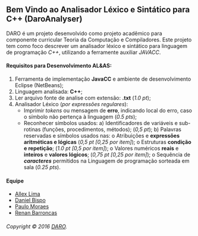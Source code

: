 ## Bem Vindo ao Analisador Léxico e Sintático para C++ (DaroAnalyser)
DARO é um projeto desenvolvido como projeto acadêmico para componente curricular Teoria da Computação e Compiladores. Este projeto
tem como foco descrever um analisador léxico e sintático para linguagem de programação _C++_, utilizando a ferramente auxiliar _JAVACC_.


#### Requisitos para Desenvolvimento AL&AS:

1. Ferramenta de implementação __JavaCC__ e ambiente de desenvolvimento Eclipse (NetBeans);
2. Linguagem analisada: __C++__;
3. Ler arquivo fonte de analise com extensão: __.txt__ (_1.0 pt_);
4. Analisador Léxico (_por expressões regulares_):
	* Imprimir _tokens_ ou mensagem de __erro__, indicando local do erro, caso o símbolo não pertença à linguagem (_0.5 pts_);
	* Reconhecer símbolos usados:
		a) Identificadores de variáveis e sub-rotinas (funções, procedimentos, métodos); (_0,5 pt_);
		b) Palavras reservadas e símbolos usados nas:
			o Atribuições e __expressões aritméticas e lógicas__ (_0,5 pt [0,25 por item]_);
			o Estruturas __condição e repetição__; (_1.0 pt [0,5 por item]_);
			o Valores numéricos __reais__ e __inteiros__ e __valores lógicos__; (_0,75 pt [0,25 por item]_);
			o Sequência de ___caracteres___ permitidos na Linguagem de programação sorteada em sala (_0.25 pts_).
#### Equipe

* [Allex Lima](http://allexlima.com)
* [Daniel Bispo](https://github.com/danielbispov/)
* [Paulo Moraes](http://pauloigormoraes.com/)
* [Renan Barroncas](https://github.com/renanbarroncas)

###### Copyright © 2016 [DARO](https://github.com/pauloigormoraes/AnalisadorDARO).
